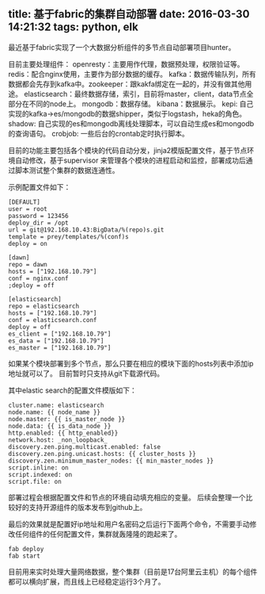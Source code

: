 title: 基于fabric的集群自动部署
date: 2016-03-30 14:21:32
tags: python, elk
---

最近基于fabric实现了一个大数据分析组件的多节点自动部署项目hunter。

目前主要处理组件：
openresty：主要用作代理，数据预处理，权限验证等。
redis：配合nginx使用，主要作为部分数据的缓存。
kafka：数据传输队列，所有数据都会先存到kafka中。zookeeper：跟kakfa绑定在一起的，并没有做其他用途。
elasticsearch：最终数据存储，索引，目前将master，client，data节点全部分在不同的node上。
mongodb：数据存储。
kibana：数据展示。
kepi: 自己实现的kafka->es/mongodb的数据shipper，类似于logstash，heka的角色。
shadow: 自己实现的es和mongodb离线处理脚本，可以自动生成es和mongodb的查询语句。
crobjob: 一些后台的crontab定时执行脚本。

目前的功能主要包括各个模块的代码自动分发，jinja2模版配置文件，基于节点环境自动修改，基于supervisor
来管理各个模块的进程启动和监控，部署成功后通过脚本测试整个集群的数据连通性。

示例配置文件如下：

```
[DEFAULT]
user = root
password = 123456
deploy_dir = /opt
url = git@192.168.10.43:BigData/%(repo)s.git
template = prey/templates/%(conf)s
deploy = on

[dawn]
repo = dawn
hosts = ["192.168.10.79"]
conf = nginx.conf
;deploy = off

[elasticsearch]
repo = elasticsearch
hosts = ["192.168.10.79"]
conf = elasticsearch.conf
deploy = off
es_client = ["192.168.10.79"]
es_data = ["192.168.10.79"]
es_master = ["192.168.10.79"]

```

如果某个模块部署到多个节点，那么只要在相应的模块下面的hosts列表中添加ip地址就可以了。
目前暂时只支持从git下载源代码。

其中elastic search的配置文件模版如下：
```
cluster.name: elasticsearch
node.name: {{ node_name }}
node.master: {{ is_master_node }}
node.data: {{ is_data_node }}
http.enabled: {{ http_enabled}}
network.host: _non_loopback_
discovery.zen.ping.multicast.enabled: false
discovery.zen.ping.unicast.hosts: {{ cluster_hosts }}
discovery.zen.minimum_master_nodes: {{ min_master_nodes }}
script.inline: on
script.indexed: on
script.file: on
```
部署过程会根据配置文件和节点的环境自动填充相应的变量。
后续会整理一个比较好的支持开源组件的版本发布到github上。

最后的效果就是配置好ip地址和用户名密码之后运行下面两个命令，不需要手动修改任何组件的任何配置文件，集群就轰隆隆的跑起来了。

```
fab deploy
fab start
```

目前用来实时处理大量网络数据，整个集群（目前是17台阿里云主机）的每个组件都可以横向扩展，而且线上已经稳定运行3个月了。
